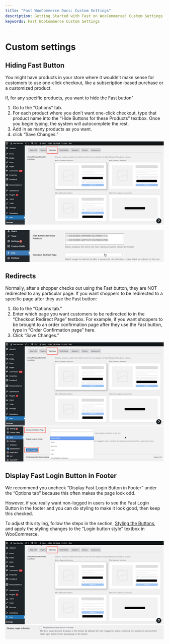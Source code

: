 ```yaml
---
title: "Fast WooCommerce Docs: Custom Settings"
description: Getting Started with Fast on WooCommerce! Custom Settings
keywords: Fast WooCommerce Custom Settings
---
```


# Custom settings

## Hiding Fast Button

You might have products in your store where it wouldn’t make sense for customers to use one-click checkout, like a subscription-based purchase or a customized product.

If, for any specific products, you want to hide the Fast button"

1.  Go to the “Options” tab.
2.  For each product where you don’t want one-click checkout, type that product name into the “Hide Buttons for these Products” textbox. Once you begin typing, the system will autocomplete the rest.
3.  Add in as many products as you want.
4.  click “Save Changes.”

![options tab in your woocommerce dashboard](images/woocommerce-install17.png)

![checkout redirect page in your woocommerce dashboard](images/woocommerce-install18.png)

## Redirects

Normally, after a shopper checks out using the Fast button, they are NOT redirected to any particular page. If you want shoppers to be redirected to a specific page after they use the Fast button:

1. Go to the “Options tab.”
2. Enter which page you want customers to be redirected to in the “Checkout Redirect Page” textbox. For example, if you want shoppers to be brought to an order confirmation page after they use the Fast button, type in “Order Confirmation page” here.
3. Click “Save Changes.”

![options tab in your woocommerce dashboard](images/woocommerce-install19.png)
![checkout redirect page selections in your woocommerce dashboard](images/woocommerce-install20.png)

## Display Fast Login Button in Footer

We recommend you uncheck “Display Fast Login Button in Footer” under the “Options tab” because this often makes the page look odd.

However, if you really want non-logged in users to see the Fast Login Button in the footer and you can do styling to make it look good, then keep this checked.

To adjust this styling, follow the steps in the section, [Styling the Buttons](/developer-portal/for-developers/woocommerce/customization/custom-checkout-button-styling), and apply the styling changes to the “Login button style” textbox in WooCommerce.

![options tab in your woocommerce dashboard](images/woocommerce-install21.png)
![display login in footer option in your woocommerce dashboard](images/woocommerce-install22.png)
